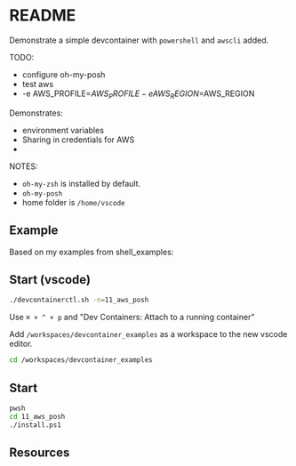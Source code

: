 # README

Demonstrate a simple devcontainer with `powershell` and `awscli` added.  

TODO:

* configure oh-my-posh
* test aws
*  -e AWS_PROFILE=$AWS_PROFILE -e AWS_REGION=$AWS_REGION 

Demonstrates:

* environment variables
* Sharing in credentials for AWS
* 

NOTES:

* `oh-my-zsh` is installed by default.
* `oh-my-posh`
* home folder is `/home/vscode`

## Example

Based on my examples from shell_examples:

## Start (vscode)

```sh
./devcontainerctl.sh -n=11_aws_posh
```

Use `⌘ + ^ + p` and "Dev Containers: Attach to a running container"

Add `/workspaces/devcontainer_examples` as a workspace to the new vscode editor.  

```sh
cd /workspaces/devcontainer_examples
```

## Start

```sh
pwsh
cd 11_aws_posh
./install.ps1
```

## Resources

